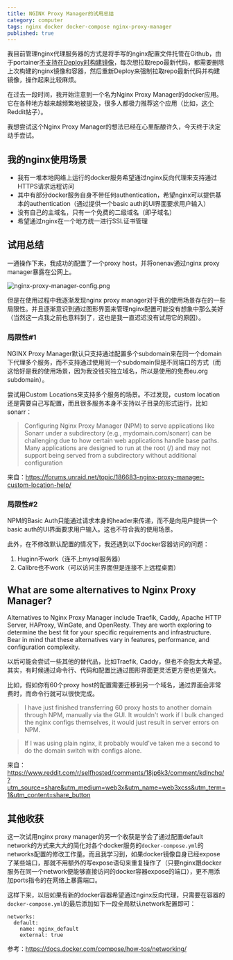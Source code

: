 ```yaml
---
title: NGINX Proxy Manager的试用总结
category: computer
tags: nginx docker docker-compose nginx-proxy-manager
published: true
---
```


我目前管理nginx代理服务器的方式是将手写的nginx配置文件托管在Github，由于portainer[不支持在Deploy时构建镜像](https://portal.portainer.io/knowledge/can-i-build-an-image-while-deploying-a-stack/application-from-git)，每次想拉取repo最新代码，都需要删除上次构建的nginx镜像和容器，然后重新Deploy来强制拉取repo最新代码并构建镜像，操作起来比较麻烦。

在过去一段时间，我开始注意到一个名为Nginx Proxy Manager的docker应用。它在各种地方越来越频繁地被提及，很多人都极力推荐这个应用（比如，[这个](https://www.reddit.com/r/selfhosted/comments/1dmh3mt/comment/l9vyc0t/?utm_source=share&utm_medium=web3x&utm_name=web3xcss&utm_term=1&utm_content=share_button)Reddit帖子）。

我想尝试这个Nginx Proxy Manager的想法已经在心里酝酿许久，今天终于决定动手尝试。

## 我的nginx使用场景

- 我有一堆本地网络上运行的docker服务希望通过nginx反向代理来支持通过HTTPS请求远程访问
- 其中有部分docker服务自身不带任何authentication，希望nginx可以提供基本的authentication（通过提供一个basic auth的UI界面要求用户输入）
- 没有自己的主域名，只有一个免费的二级域名（即子域名）
- 希望通过nginx在一个地方统一进行SSL证书管理

## 试用总结

一通操作下来，我成功的配置了一个proxy host，并将onenav通过nginx proxy manager暴露在公网上。

![nginx-proxy-manager-config.png]({{site.baseurl}}/assets/images/nginx-proxy-manager-config.png)

但是在使用过程中我逐渐发现nginx proxy manager对于我的使用场景存在的一些局限性。并且逐渐意识到通过图形界面来管理nginx配置可能没有想象中那么美好（当然这一点我之前也意料到了，这也是我一直迟迟没有试用它的原因）。

### 局限性#1

NGINX Proxy Manager默认只支持通过配置多个subdomain来在同一个domain下代理多个服务，而不支持通过使用同一个subdomain但是不同端口的方式（而这恰好是我的使用场景，因为我没钱买独立域名，所以是使用的免费eu.org subdomain）。

尝试用Custom Locations来支持多个服务的场景。不过发现，custom location还是需要自己写配置，而且很多服务本身不支持以子目录的形式运行，比如sonarr：

> Configuring Nginx Proxy Manager (NPM) to serve applications like Sonarr under a subdirectory (e.g., mydomain.com/sonarr) can be challenging due to how certain web applications handle base paths. Many applications are designed to run at the root (/) and may not support being served from a subdirectory without additional configuration

来自：https://forums.unraid.net/topic/186683-nginx-proxy-manager-custom-location-help/

### 局限性#2

NPM的Basic Auth只能通过请求本身的header来传递，而不是向用户提供一个basic auth的UI界面要求用户输入。这也不符合我的使用场景。

此外，在不修改默认配置的情况下，我还遇到以下docker容器访问的问题：

1. Huginn不work（连不上mysql服务器）
1. Calibre也不work（可以访问主界面但是连接不上远程桌面）

## What are some alternatives to Nginx Proxy Manager? 

Alternatives to Nginx Proxy Manager include Traefik, Caddy, Apache HTTP Server, HAProxy, WinGate, and OpenResty. They are worth exploring to determine the best fit for your specific requirements and infrastructure. Bear in mind that these alternatives vary in features, performance, and configuration complexity.

以后可能会尝试一些其他的替代品，比如Traefik, Caddy，但也不会抱太大希望。其实，有时候通过命令行、代码和配置比通过图形界面更灵活更方便也更强大。

比如，假如你有60个proxy host的配置需要迁移到另一个域名，通过界面会非常费时，而命令行就可以很快完成。

> I have just finished transferring 60 proxy hosts to another domain through NPM, manually via the GUI. It wouldn't work if I bulk changed the nginx configs themselves, it would just result in server errors on NPM.

> If I was using plain nginx, it probably would've taken me a second to do the domain switch with configs alone.

来自：https://www.reddit.com/r/selfhosted/comments/18jp6k3/comment/kdlnchq/?utm_source=share&utm_medium=web3x&utm_name=web3xcss&utm_term=1&utm_content=share_button

## 其他收获

这一次试用nginx proxy manager的另一个收获是学会了通过配置default network的方式来大大的简化对各个docker服务的`docker-compose.yml`的networks配置的修改工作量。而且我学习到，如果docker镜像自身已经expose了某些端口，那就不用额外的写expose语句来重复操作了（只要nginx跟docker服务在同一个network便能够直接访问的docker容器expose的端口），更不用添加ports指令的在网络上暴露端口。

这样下来，以后如果有新的docker容器希望通过nginx反向代理，只需要在容器的`docker-compose.yml`的最后添加如下一段全局默认network配置即可：

```
networks:
  default:
    name: nginx_default
    external: true
```

参考：https://docs.docker.com/compose/how-tos/networking/
